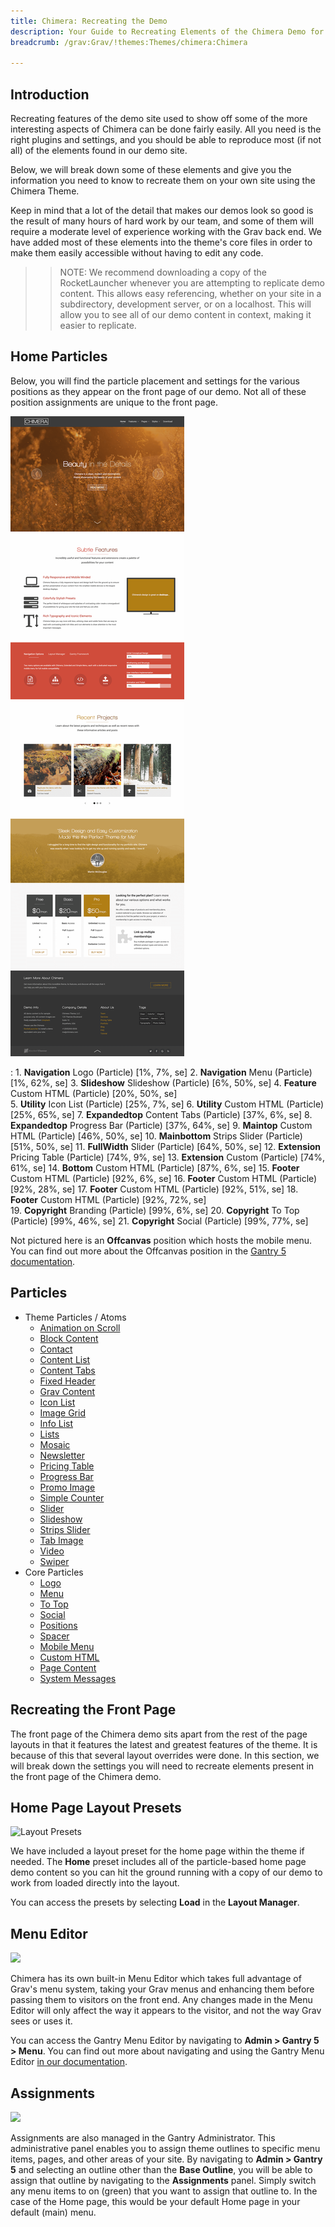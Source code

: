 ```yaml
---
title: Chimera: Recreating the Demo
description: Your Guide to Recreating Elements of the Chimera Demo for Grav
breadcrumb: /grav:Grav/!themes:Themes/chimera:Chimera

---
```


Introduction
-----

Recreating features of the demo site used to show off some of the more interesting aspects of Chimera can be done fairly easily. All you need is the right plugins and settings, and you should be able to reproduce most (if not all) of the elements found in our demo site.

Below, we will break down some of these elements and give you the information you need to know to recreate them on your own site using the Chimera Theme.

Keep in mind that a lot of the detail that makes our demos look so good is the result of many hours of hard work by our team, and some of them will require a moderate level of experience working with the Grav back end. We have added most of these elements into the theme's core files in order to make them easily accessible without having to edit any code.

>> NOTE: We recommend downloading a copy of the RocketLauncher whenever you are attempting to replicate demo content. This allows easy referencing, whether on your site in a subdirectory, development server, or on a localhost. This will allow you to see all of our demo content in context, making it easier to replicate.

Home Particles
-----

Below, you will find the particle placement and settings for the various positions as they appear on the front page of our demo. Not all of these position assignments are unique to the front page.

![](assets/chimera2.png)

:   1. **Navigation** Logo (Particle) [1%, 7%, se]
    2. **Navigation** Menu (Particle) [1%, 62%, se]
    3. **Slideshow** Slideshow (Particle) [6%, 50%, se]
    4. **Feature** Custom HTML (Particle) [20%, 50%, se]   
    5. **Utility** Icon List (Particle) [25%, 7%, se]
    6. **Utility** Custom HTML (Particle) [25%, 65%, se]
    7. **Expandedtop** Content Tabs (Particle) [37%, 6%, se]
    8. **Expandedtop** Progress Bar (Particle) [37%, 64%, se]
    9. **Maintop** Custom HTML (Particle) [46%, 50%, se]
    10. **Mainbottom** Strips Slider (Particle) [51%, 50%, se]
    11. **FullWidth** Slider (Particle) [64%, 50%, se]
    12. **Extension** Pricing Table  (Particle) [74%, 9%, se]
    13. **Extension** Custom (Particle) [74%, 61%, se]
    14. **Bottom** Custom HTML (Particle) [87%, 6%, se]
    15. **Footer** Custom HTML (Particle) [92%, 6%, se]
    16. **Footer** Custom HTML (Particle) [92%, 28%, se]
    17. **Footer** Custom HTML (Particle) [92%, 51%, se]
    18. **Footer** Custom HTML (Particle) [92%, 72%, se]    
    19. **Copyright** Branding (Particle) [99%, 6%, se]
    20. **Copyright** To Top (Particle) [99%, 46%, se]
    21. **Copyright** Social (Particle) [99%, 77%, se]

Not pictured here is an **Offcanvas** position which hosts the mobile menu. You can find out more about the Offcanvas position in the [Gantry 5 documentation](http://docs.gantry.org/gantry5/configure/layout-manager#offcanvas-section).

Particles
----- 

* Theme Particles / Atoms
    * [Animation on Scroll](atom_aos.md)
    * [Block Content](particle_block.md)
    * [Contact](particle_contact.md)
    * [Content List](particle_contentlist.md)
    * [Content Tabs](particle_contenttabs.md)
    * [Fixed Header](atom_fixedheader.md)
    * [Grav Content](particle_grav.md)
    * [Icon List](particle_iconlist.md)
    * [Image Grid](particle_image.md)
    * [Info List](particle_info.md)
    * [Lists](particle_lists.md)
    * [Mosaic](particle_mosaic.md)
    * [Newsletter](particle_newsletter.md)
    * [Pricing Table](particle_pricing.md)
    * [Progress Bar](particle_progressbar.md)
    * [Promo Image](particle_promoimage.md)
    * [Simple Counter](particle_simplecounter.md)
    * [Slider](particle_slider.md)
    * [Slideshow](particle_slideshow.md)
    * [Strips Slider](particle_stripsslider.md)
    * [Tab Image](particle_tabimage.md)
    * [Video](particle_video.md)
    - [Swiper](particle_swiper.md)
* Core Particles 
    - [Logo](http://docs.gantry.org/gantry5/particles/logo)
    - [Menu](http://docs.gantry.org/gantry5/particles/menu-control)
    - [To Top](http://docs.gantry.org/gantry5/particles/to-top)
    - [Social](http://docs.gantry.org/gantry5/particles/social)
    - [Positions](http://docs.gantry.org/gantry5/particles/position)
    - [Spacer](http://docs.gantry.org/gantry5/particles/spacer)
    - [Mobile Menu](http://docs.gantry.org/gantry5/particles/mobile-menu)
    - [Custom HTML](http://docs.gantry.org/gantry5/particles/custom-html)
    - [Page Content](http://docs.gantry.org/gantry5/particles/page-content)
    - [System Messages](http://docs.gantry.org/gantry5/particles/system-messages)

Recreating the Front Page
-----

The front page of the Chimera demo sits apart from the rest of the page layouts in that it features the latest and greatest features of the theme. It is because of this that several layout overrides were done. In this section, we will break down the settings you will need to recreate elements present in the front page of the Chimera demo.

Home Page Layout Presets
-----

![Layout Presets](assets/layout_presets.png)

We have included a layout preset for the home page within the theme if needed. The **Home** preset includes all of the particle-based home page demo content so you can hit the ground running with a copy of our demo to work from loaded directly into the layout.

You can access the presets by selecting **Load** in the **Layout Manager**.

Menu Editor
-----

![](assets/menu_1.png)

Chimera has its own built-in Menu Editor which takes full advantage of Grav's menu system, taking your Grav menus and enhancing them before passing them to visitors on the front end. Any changes made in the Menu Editor will only affect the way it appears to the visitor, and not the way Grav sees or uses it.

You can access the Gantry Menu Editor by navigating to **Admin > Gantry 5 > Menu**. You can find out more about navigating and using the Gantry Menu Editor [in our documentation](http://docs.gantry.org/gantry5/configure/menu-editor).

Assignments
-----

![](assets/assignments_1.png)

Assignments are also managed in the Gantry Administrator. This administrative panel enables you to assign theme outlines to specific menu items, pages, and other areas of your site. By navigating to **Admin > Gantry 5** and selecting an outline other than the **Base Outline**, you will be able to assign that outline by navigating to the **Assignments** panel. Simply switch any menu items to on (green) that you want to assign that outline to. In the case of the Home page, this would be your default Home page in your default (main) menu.
